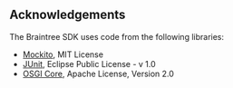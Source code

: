 Acknowledgements
----------------

The Braintree SDK uses code from the following libraries:

 * [Mockito](https://github.com/mockito/mockito), MIT License
 * [JUnit](https://github.com/junit-team/junit5), Eclipse Public License - v 1.0
 * [OSGI Core](https://www.osgi.org), Apache License, Version 2.0
